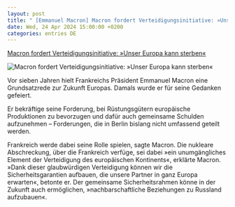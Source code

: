 ```yaml
---
layout: post
title: " [Emmanuel Macron] Macron fordert Verteidigungsinitiative: »Unser Europa kann sterben«"
date: Wed, 24 Apr 2024 15:00:00 +0200
categories: entries DE
---
```

[Macron fordert Verteidigungsinitiative: »Unser Europa kann sterben«](https://www.spiegel.de/ausland/emmanuel-macron-ruft-zu-verteidigungsinitiative-fuer-europa-auf-a-7c431fee-22f7-4983-a526-9306f8d1cf14)

![Macron fordert Verteidigungsinitiative: »Unser Europa kann sterben«](https://cdn.prod.www.spiegel.de/images/041cd7a4-31ea-4676-acf7-b034bb6dc0b1_w1200_r1.778_fpx47.97_fpy49.98.jpg)

Vor sieben Jahren hielt Frankreichs Präsident Emmanuel Macron eine Grundsatzrede zur Zukunft Europas. Damals wurde er für seine Gedanken gefeiert.

Er bekräftige seine Forderung, bei Rüstungsgütern europäische Produktionen zu bevorzugen und dafür auch gemeinsame Schulden aufzunehmen – Forderungen, die in Berlin bislang nicht umfassend geteilt werden.

Frankreich werde dabei seine Rolle spielen, sagte Macron. Die nukleare Abschreckung, über die Frankreich verfüge, sei dabei »ein unumgängliches Element der Verteidigung des europäischen Kontinents«, erklärte Macron. »Dank dieser glaubwürdigen Verteidigung können wir die Sicherheitsgarantien aufbauen, die unsere Partner in ganz Europa erwarten«, betonte er. Der gemeinsame Sicherheitsrahmen könne in der Zukunft auch ermöglichen, »nachbarschaftliche Beziehungen zu Russland aufzubauen«.

